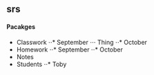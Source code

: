 ## srs ##

#### Pacakges ####

* Classwork
⋅⋅* September
⋅⋅⋅ Thing
⋅⋅* October
* Homework
⋅⋅* September 
⋅⋅* October
* Notes
* Students
⋅⋅* Toby
